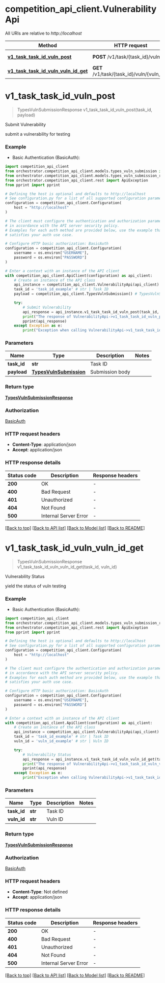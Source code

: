 # competition_api_client.VulnerabilityApi

All URIs are relative to *http://localhost*

Method | HTTP request | Description
------------- | ------------- | -------------
[**v1_task_task_id_vuln_post**](VulnerabilityApi.md#v1_task_task_id_vuln_post) | **POST** /v1/task/{task_id}/vuln/ | Submit Vulnerability
[**v1_task_task_id_vuln_vuln_id_get**](VulnerabilityApi.md#v1_task_task_id_vuln_vuln_id_get) | **GET** /v1/task/{task_id}/vuln/{vuln_id}/ | Vulnerability Status


# **v1_task_task_id_vuln_post**
> TypesVulnSubmissionResponse v1_task_task_id_vuln_post(task_id, payload)

Submit Vulnerability

submit a vulnerability for testing

### Example

* Basic Authentication (BasicAuth):

```python
import competition_api_client
from orchestrator.competition_api_client.models.types_vuln_submission import TypesVulnSubmission
from orchestrator.competition_api_client.models.types_vuln_submission_response import TypesVulnSubmissionResponse
from orchestrator.competition_api_client.rest import ApiException
from pprint import pprint

# Defining the host is optional and defaults to http://localhost
# See configuration.py for a list of all supported configuration parameters.
configuration = competition_api_client.Configuration(
    host = "http://localhost"
)

# The client must configure the authentication and authorization parameters
# in accordance with the API server security policy.
# Examples for each auth method are provided below, use the example that
# satisfies your auth use case.

# Configure HTTP basic authorization: BasicAuth
configuration = competition_api_client.Configuration(
    username = os.environ["USERNAME"],
    password = os.environ["PASSWORD"]
)

# Enter a context with an instance of the API client
with competition_api_client.ApiClient(configuration) as api_client:
    # Create an instance of the API class
    api_instance = competition_api_client.VulnerabilityApi(api_client)
    task_id = 'task_id_example' # str | Task ID
    payload = competition_api_client.TypesVulnSubmission() # TypesVulnSubmission | Submission body

    try:
        # Submit Vulnerability
        api_response = api_instance.v1_task_task_id_vuln_post(task_id, payload)
        print("The response of VulnerabilityApi->v1_task_task_id_vuln_post:\n")
        pprint(api_response)
    except Exception as e:
        print("Exception when calling VulnerabilityApi->v1_task_task_id_vuln_post: %s\n" % e)
```



### Parameters


Name | Type | Description  | Notes
------------- | ------------- | ------------- | -------------
 **task_id** | **str**| Task ID | 
 **payload** | [**TypesVulnSubmission**](TypesVulnSubmission.md)| Submission body | 

### Return type

[**TypesVulnSubmissionResponse**](TypesVulnSubmissionResponse.md)

### Authorization

[BasicAuth](../README.md#BasicAuth)

### HTTP request headers

 - **Content-Type**: application/json
 - **Accept**: application/json

### HTTP response details

| Status code | Description | Response headers |
|-------------|-------------|------------------|
**200** | OK |  -  |
**400** | Bad Request |  -  |
**401** | Unauthorized |  -  |
**404** | Not Found |  -  |
**500** | Internal Server Error |  -  |

[[Back to top]](#) [[Back to API list]](../README.md#documentation-for-api-endpoints) [[Back to Model list]](../README.md#documentation-for-models) [[Back to README]](../README.md)

# **v1_task_task_id_vuln_vuln_id_get**
> TypesVulnSubmissionResponse v1_task_task_id_vuln_vuln_id_get(task_id, vuln_id)

Vulnerability Status

yield the status of vuln testing

### Example

* Basic Authentication (BasicAuth):

```python
import competition_api_client
from orchestrator.competition_api_client.models.types_vuln_submission_response import TypesVulnSubmissionResponse
from orchestrator.competition_api_client.rest import ApiException
from pprint import pprint

# Defining the host is optional and defaults to http://localhost
# See configuration.py for a list of all supported configuration parameters.
configuration = competition_api_client.Configuration(
    host = "http://localhost"
)

# The client must configure the authentication and authorization parameters
# in accordance with the API server security policy.
# Examples for each auth method are provided below, use the example that
# satisfies your auth use case.

# Configure HTTP basic authorization: BasicAuth
configuration = competition_api_client.Configuration(
    username = os.environ["USERNAME"],
    password = os.environ["PASSWORD"]
)

# Enter a context with an instance of the API client
with competition_api_client.ApiClient(configuration) as api_client:
    # Create an instance of the API class
    api_instance = competition_api_client.VulnerabilityApi(api_client)
    task_id = 'task_id_example' # str | Task ID
    vuln_id = 'vuln_id_example' # str | Vuln ID

    try:
        # Vulnerability Status
        api_response = api_instance.v1_task_task_id_vuln_vuln_id_get(task_id, vuln_id)
        print("The response of VulnerabilityApi->v1_task_task_id_vuln_vuln_id_get:\n")
        pprint(api_response)
    except Exception as e:
        print("Exception when calling VulnerabilityApi->v1_task_task_id_vuln_vuln_id_get: %s\n" % e)
```



### Parameters


Name | Type | Description  | Notes
------------- | ------------- | ------------- | -------------
 **task_id** | **str**| Task ID | 
 **vuln_id** | **str**| Vuln ID | 

### Return type

[**TypesVulnSubmissionResponse**](TypesVulnSubmissionResponse.md)

### Authorization

[BasicAuth](../README.md#BasicAuth)

### HTTP request headers

 - **Content-Type**: Not defined
 - **Accept**: application/json

### HTTP response details

| Status code | Description | Response headers |
|-------------|-------------|------------------|
**200** | OK |  -  |
**400** | Bad Request |  -  |
**401** | Unauthorized |  -  |
**404** | Not Found |  -  |
**500** | Internal Server Error |  -  |

[[Back to top]](#) [[Back to API list]](../README.md#documentation-for-api-endpoints) [[Back to Model list]](../README.md#documentation-for-models) [[Back to README]](../README.md)

